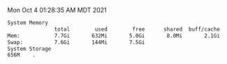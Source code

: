 Mon Oct  4 01:28:35 AM MDT 2021
```bash
System Memory
               total        used        free      shared  buff/cache   available
Mem:           7.7Gi       632Mi       5.0Gi       8.0Mi       2.1Gi       6.7Gi
Swap:          7.6Gi       144Mi       7.5Gi
System Storage
656M	.
```
